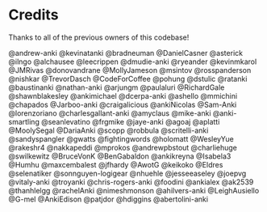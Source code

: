 # Credits

Thanks to all of the previous owners of this codebase!

@andrew-anki
@kevinatanki
@bradneuman
@DanielCasner
@asterick
@ilngo
@alchausee
@leecrippen
@dmudie-anki
@ryeander
@kevinmkarol
@JMRivas
@donovandrane
@MollyJameson
@msintov
@rosspanderson
@nishkar
@TrevorDasch
@CodeForCoffee
@pohung
@dstulic
@ratanki
@baustinanki
@nathan-anki
@arjungm
@paulaluri
@RichardGale
@shawnblakesley
@ankimichael
@dcerpa-anki
@ashello
@mmichini
@chapados
@Jarboo-anki
@craigalicious
@ankiNicolas
@Sam-Anki
@lorenzoriano
@charlesgallant-anki
@amyclaus
@mike-anki
@anki-smartling
@seanlevatino
@frgmike
@jaye-anki
@agoaj
@aplatti
@MoolySegal
@DariaAnki
@scopp
@robbula
@scritelli-anki
@sandyspangler
@gwatts
@fightingwords
@holomatt
@WesleyYue
@rakeshr4
@nakkapeddi
@mprokos
@andrewpbstout
@charliehuge
@swilkewitz
@BruceVonK
@BenGabaldon
@ankikreyna
@Isabela3
@Humhu
@maxcembalest
@jfhardy
@AwotG
@keikoko
@Eldres
@selenatiker
@sonnguyen-logigear
@nhuehle
@jesseeaseley
@joepvg
@vitaly-anki
@troyanki
@chris-rogers-anki
@foodini
@ankialex
@ak2539
@thanhlelgg
@rachelAnki
@nimeshmonson
@ahilvers-anki
@LeighAusiello
@G-mel
@AnkiEdison
@patjdor
@hdiggins
@abertolini-anki
